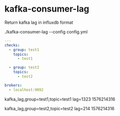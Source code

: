 # kafka-consumer-lag

Return kafka lag in influxdb format

./kafka-consumer-lag --config config.yml

``` yaml
---
checks:
  - group: test1
    topics:
      - test1

  - group: test2
    topics:
      - test2

brokers:
  - localhost:9092

```

kafka_lag,group=test1,topic=test1 lag=1323 1576214316

kafka_lag,group=test2,topic=test2 lag=214 1576214316

